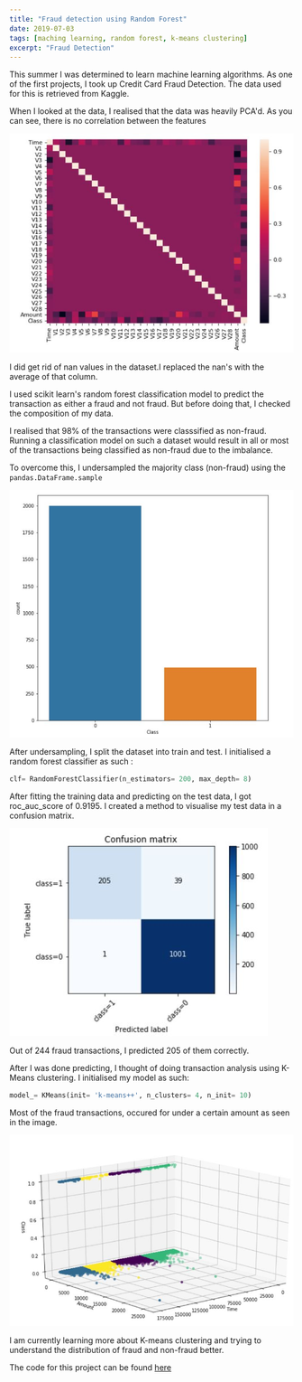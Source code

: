 ```yaml
---
title: "Fraud detection using Random Forest"
date: 2019-07-03
tags: [maching learning, random forest, k-means clustering]
excerpt: "Fraud Detection"
---
```


This summer I was determined to learn machine learning algorithms. As one of the first projects, I took up Credit Card Fraud Detection.
The data used for this is retrieved from Kaggle.

When I looked at the data, I realised that the data was heavily PCA'd. As you can see, there is no correlation between the features

![PCA'd dataset](/images/pca.JPG)

I did get rid of nan values in the dataset.I replaced the nan's with the average of that column.

I used scikit learn's random forest classification model to predict the transaction as either a fraud and not fraud. But before doing that, I checked the composition of my data.

I realised that 98% of the transactions were classsified as non-fraud. Running a classification model on such a dataset would result in all or most of the transactions being classified as non-fraud due to the imbalance.

To overcome this, I undersampled the majority class (non-fraud) using the `pandas.DataFrame.sample`

![Resampled Dataset](/images/resample.JPG)

After undersampling, I split the dataset into train and test. I initialised a random forest classifier  as such : 

```python
clf= RandomForestClassifier(n_estimators= 200, max_depth= 8)
```

After fitting the training data and predicting on the test data, I got roc_auc_score of 0.9195.
I created a method to visualise my test data in a confusion matrix.

 ![Confusion Matrix](/images/matrix.JPG)

Out of 244 fraud transactions, I predicted 205 of them correctly.

After I was done predicting, I thought of doing transaction analysis using K-Means clustering. I initialised my model as such:
```python
model_= KMeans(init= 'k-means++', n_clusters= 4, n_init= 10)
```

Most of the fraud transactions, occured for under a certain amount as seen in the image.

![Clusters](/images/cluster.JPG)

I am currently learning more about K-means clustering and trying to understand the distribution of fraud and non-fraud better. 

The code for this project can be found [here](https://github.com/rohitgang/Fraud-Detection)
